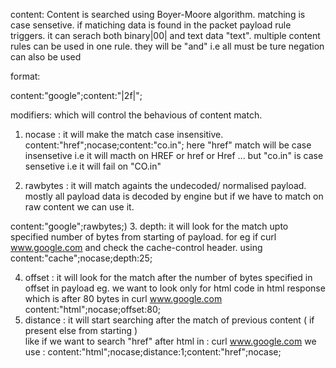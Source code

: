 
content:
  Content is searched using Boyer-Moore algorithm.
  matching is case sensetive.
  if matiching data is found in the packet payload rule triggers.
  it can serach both binary|00| and text data "text".
  multiple content rules can be used in one rule. they will be "and" i.e all must be ture
  negation can also be used 
  
  format:  
  
  content:"google";content:"|2f|";
  
  modifiers: which will control the behavious of content match.
  
  1. nocase : it will make the match case insensitive.
    content:"href";nocase;content:"co.in";
    here "href" match will be case insensetive i.e it will macth on HREF or href or Href ... but "co.in" is case sensetive i.e it  will fail on "CO.in" 
  
  2. rawbytes : it will match againts the undecoded/ normalised payload. mostly all payload data is decoded by engine but if we have to match on raw content we can use it.
  
  content:"google";rawbytes;)
3.   depth: it will look for the match upto specified number of bytes from starting of payload.
  for eg if curl  www.google.com and 
  check the cache-control header. using   content:"cache";nocase;depth:25;

4. offset :  it will look for the match after the number of bytes specified in offset in payload
      eg. we want to look only for html code in html response which is after 80 bytes in 
      curl  www.google.com
      content:"html";nocase;offset:80;
5. distance : it will start searching after the match of previous content ( if present else from starting )   
like if we want to search "href" after html in :  curl  www.google.com 
we use : content:"html";nocase;distance:1;content:"href";nocase;
      
